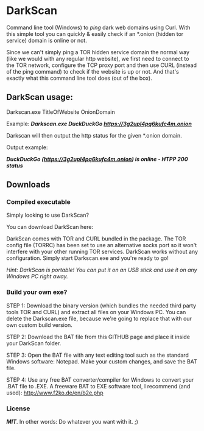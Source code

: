 # DarkScan
Command line tool (Windows) to _ping_ dark web domains using Curl. With this simple tool you can quickly & easily check if an *.onion (hidden tor service) domain is online or not.

Since we can't simply ping a TOR hidden service domain the normal way (like we would with any regular http website), we first need to connect to the TOR network, configure the TCP proxy port and then use CURL (instead of the ping command) to check if the website is up or not.
And that's exactly what this command line tool does (out of the box).

## DarkScan usage:
Darkscan.exe TitleOfWebsite OnionDomain

Example:
_**Darkscan.exe DuckDuckGo https://3g2upl4pq6kufc4m.onion**_

Darkscan will then output the http status for the given *.onion domain.

Output example:

_**DuckDuckGo (https://3g2upl4pq6kufc4m.onion) is online - HTPP 200 status**_

## Downloads

### Compiled executable
Simply looking to use DarkScan?

You can download DarkScan here:

DarkScan comes with TOR and CURL bundled in the package. The TOR config file (TORRC) has been set to use an alternative socks port so it won't interfere with your other running TOR services.
DarkScan works without any configuration. Simply start Darkscan.exe and you're ready to go!

_Hint: DarkScan is portable! You can put it on an USB stick and use it on any Windows PC right away._

### Build your own exe?

STEP 1:
Download the binary version (which bundles the needed third party tools TOR and CURL) and extract all files on your Windows PC.
You can delete the Darkscan.exe file, because we're going to replace that with our own custom build version.

STEP 2:
Download the BAT file from this GITHUB page and place it inside your DarkScan folder.

STEP 3:
Open the BAT file with any text editing tool such as the standard Windows software: Notepad. Make your custom changes, and save the BAT file.

STEP 4:
Use any free BAT converter/compiler for Windows to convert your .BAT file to .EXE. 
A freeware BAT to EXE software tool, I recommend (and used): http://www.f2ko.de/en/b2e.php


### License
_**MIT**_. In other words: Do whatever you want with it. ;)
